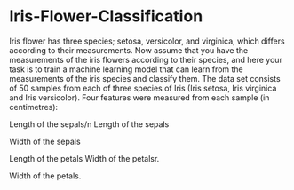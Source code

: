 # Iris-Flower-Classification
Iris flower has three species; setosa, versicolor, and virginica, which differs according to their measurements. Now assume that you have the measurements of the iris flowers according to their species, and here your task is to train a machine learning model that can learn from the measurements of the iris species and classify them.
The data set consists of 50 samples from each of three species of Iris (Iris setosa, Iris virginica and Iris versicolor).
Four features were measured from each sample (in centimetres):

Length of the sepals/n
Length of the sepals

Width of the sepals

Length of the petals
Width of the petalsr.

Width of the petals.
